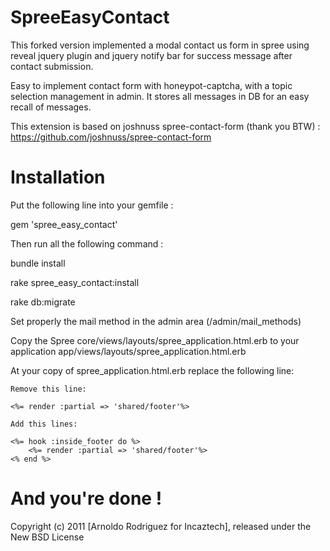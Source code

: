 SpreeEasyContact
================

This forked version implemented a modal contact us form in spree using reveal jquery plugin and jquery notify bar for success message after contact submission.

Easy to implement contact form with honeypot-captcha, with a topic selection management in admin.
It stores all messages in DB for an easy recall of messages.

This extension is based on joshnuss spree-contact-form (thank you BTW) : https://github.com/joshnuss/spree-contact-form

Installation
============

Put the following line into your gemfile : 

gem 'spree_easy_contact'

Then run all the following command : 

bundle install

rake spree_easy_contact:install

rake db:migrate

Set properly the mail method in the admin area (/admin/mail_methods)

Copy the Spree core/views/layouts/spree_application.html.erb to your application app/views/layouts/spree_application.html.erb

At your copy of spree_application.html.erb replace the following line:

	Remove this line:

	<%= render :partial => 'shared/footer'%>

	Add this lines:

	<%= hook :inside_footer do %>
		<%= render :partial => 'shared/footer'%>
	<% end %>


And you're done !
=================


Copyright (c) 2011 [Arnoldo Rodriguez for Incaztech], released under the New BSD License
